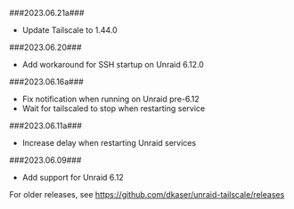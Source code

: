 ###2023.06.21a###
- Update Tailscale to 1.44.0

###2023.06.20###
- Add workaround for SSH startup on Unraid 6.12.0

###2023.06.16a###
- Fix notification when running on Unraid pre-6.12
- Wait for tailscaled to stop when restarting service

###2023.06.11a###
- Increase delay when restarting Unraid services

###2023.06.09###
- Add support for Unraid 6.12

For older releases, see https://github.com/dkaser/unraid-tailscale/releases